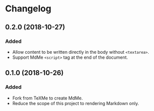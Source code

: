 Changelog
=========

0.2.0 (2018-10-27)
------------------

### Added

- Allow content to be written directly in the body without `<textarea>`.
- Support MdMe `<script>` tag at the end of the document.


0.1.0 (2018-10-26)
------------------

### Added

- Fork from TeXMe to create MdMe.
- Reduce the scope of this project to rendering Markdown only.
